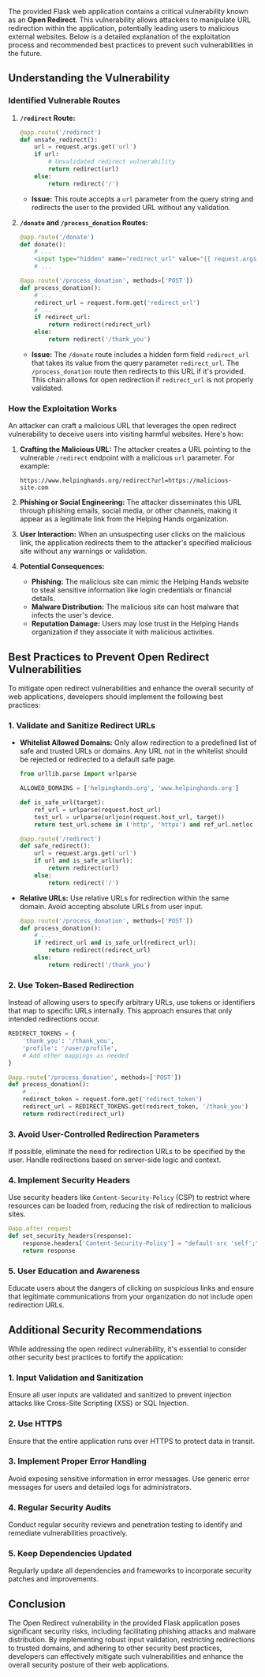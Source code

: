 The provided Flask web application contains a critical vulnerability known as an **Open Redirect**. This vulnerability allows attackers to manipulate URL redirection within the application, potentially leading users to malicious external websites. Below is a detailed explanation of the exploitation process and recommended best practices to prevent such vulnerabilities in the future.

## **Understanding the Vulnerability**

### **Identified Vulnerable Routes**

1. **`/redirect` Route:**
   ```python
   @app.route('/redirect')
   def unsafe_redirect():
       url = request.args.get('url')
       if url:
           # Unvalidated redirect vulnerability
           return redirect(url)
       else:
           return redirect('/')
   ```
   - **Issue:** This route accepts a `url` parameter from the query string and redirects the user to the provided URL without any validation.

2. **`/donate` and `/process_donation` Routes:**
   ```python
   @app.route('/donate')
   def donate():
       # ...
       <input type="hidden" name="redirect_url" value="{{ request.args.get('redirect_url') }}">
       # ...

   @app.route('/process_donation', methods=['POST'])
   def process_donation():
       # ...
       redirect_url = request.form.get('redirect_url')
       # ...
       if redirect_url:
           return redirect(redirect_url)
       else:
           return redirect('/thank_you')
   ```
   - **Issue:** The `/donate` route includes a hidden form field `redirect_url` that takes its value from the query parameter `redirect_url`. The `/process_donation` route then redirects to this URL if it's provided. This chain allows for open redirection if `redirect_url` is not properly validated.

### **How the Exploitation Works**

An attacker can craft a malicious URL that leverages the open redirect vulnerability to deceive users into visiting harmful websites. Here's how:

1. **Crafting the Malicious URL:**
   The attacker creates a URL pointing to the vulnerable `/redirect` endpoint with a malicious `url` parameter. For example:
   ```
   https://www.helpinghands.org/redirect?url=https://malicious-site.com
   ```

2. **Phishing or Social Engineering:**
   The attacker disseminates this URL through phishing emails, social media, or other channels, making it appear as a legitimate link from the Helping Hands organization.

3. **User Interaction:**
   When an unsuspecting user clicks on the malicious link, the application redirects them to the attacker's specified malicious site without any warnings or validation.

4. **Potential Consequences:**
   - **Phishing:** The malicious site can mimic the Helping Hands website to steal sensitive information like login credentials or financial details.
   - **Malware Distribution:** The malicious site can host malware that infects the user's device.
   - **Reputation Damage:** Users may lose trust in the Helping Hands organization if they associate it with malicious activities.

## **Best Practices to Prevent Open Redirect Vulnerabilities**

To mitigate open redirect vulnerabilities and enhance the overall security of web applications, developers should implement the following best practices:

### **1. Validate and Sanitize Redirect URLs**

- **Whitelist Allowed Domains:**
  Only allow redirection to a predefined list of safe and trusted URLs or domains. Any URL not in the whitelist should be rejected or redirected to a default safe page.
  
  ```python
  from urllib.parse import urlparse

  ALLOWED_DOMAINS = ['helpinghands.org', 'www.helpinghands.org']

  def is_safe_url(target):
      ref_url = urlparse(request.host_url)
      test_url = urlparse(urljoin(request.host_url, target))
      return test_url.scheme in ('http', 'https') and ref_url.netloc == test_url.netloc

  @app.route('/redirect')
  def safe_redirect():
      url = request.args.get('url')
      if url and is_safe_url(url):
          return redirect(url)
      else:
          return redirect('/')
  ```

- **Relative URLs:**
  Use relative URLs for redirection within the same domain. Avoid accepting absolute URLs from user input.

  ```python
  @app.route('/process_donation', methods=['POST'])
  def process_donation():
      # ...
      if redirect_url and is_safe_url(redirect_url):
          return redirect(redirect_url)
      else:
          return redirect('/thank_you')
  ```

### **2. Use Token-Based Redirection**

Instead of allowing users to specify arbitrary URLs, use tokens or identifiers that map to specific URLs internally. This approach ensures that only intended redirections occur.

```python
REDIRECT_TOKENS = {
    'thank_you': '/thank_you',
    'profile': '/user/profile',
    # Add other mappings as needed
}

@app.route('/process_donation', methods=['POST'])
def process_donation():
    # ...
    redirect_token = request.form.get('redirect_token')
    redirect_url = REDIRECT_TOKENS.get(redirect_token, '/thank_you')
    return redirect(redirect_url)
```

### **3. Avoid User-Controlled Redirection Parameters**

If possible, eliminate the need for redirection URLs to be specified by the user. Handle redirections based on server-side logic and context.

### **4. Implement Security Headers**

Use security headers like `Content-Security-Policy` (CSP) to restrict where resources can be loaded from, reducing the risk of redirection to malicious sites.

```python
@app.after_request
def set_security_headers(response):
    response.headers['Content-Security-Policy'] = "default-src 'self';"
    return response
```

### **5. User Education and Awareness**

Educate users about the dangers of clicking on suspicious links and ensure that legitimate communications from your organization do not include open redirection URLs.

## **Additional Security Recommendations**

While addressing the open redirect vulnerability, it's essential to consider other security best practices to fortify the application:

### **1. Input Validation and Sanitization**

Ensure all user inputs are validated and sanitized to prevent injection attacks like Cross-Site Scripting (XSS) or SQL Injection.

### **2. Use HTTPS**

Ensure that the entire application runs over HTTPS to protect data in transit.

### **3. Implement Proper Error Handling**

Avoid exposing sensitive information in error messages. Use generic error messages for users and detailed logs for administrators.

### **4. Regular Security Audits**

Conduct regular security reviews and penetration testing to identify and remediate vulnerabilities proactively.

### **5. Keep Dependencies Updated**

Regularly update all dependencies and frameworks to incorporate security patches and improvements.

## **Conclusion**

The Open Redirect vulnerability in the provided Flask application poses significant security risks, including facilitating phishing attacks and malware distribution. By implementing robust input validation, restricting redirections to trusted domains, and adhering to other security best practices, developers can effectively mitigate such vulnerabilities and enhance the overall security posture of their web applications.